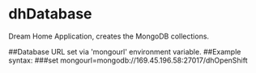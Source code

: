 # dhDatabase
Dream Home Application, creates the MongoDB collections.


##Database URL set via 'mongourl' environment variable.
##Example syntax:
###set mongourl=mongodb://169.45.196.58:27017/dhOpenShift
